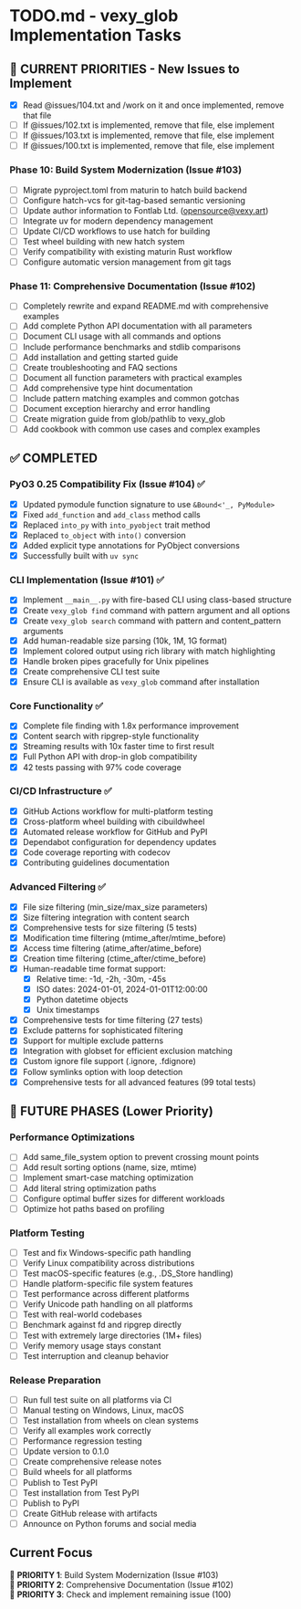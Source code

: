 # TODO.md - vexy_glob Implementation Tasks

## 🚀 CURRENT PRIORITIES - New Issues to Implement

- [x] Read @issues/104.txt and /work on it and once implemented, remove that file
- [ ] If @issues/102.txt is implemented, remove that file, else implement
- [ ] If @issues/103.txt is implemented, remove that file, else implement
- [ ] If @issues/100.txt is implemented, remove that file, else implement

### Phase 10: Build System Modernization (Issue #103)

- [ ] Migrate pyproject.toml from maturin to hatch build backend
- [ ] Configure hatch-vcs for git-tag-based semantic versioning
- [ ] Update author information to Fontlab Ltd. (opensource@vexy.art)
- [ ] Integrate uv for modern dependency management
- [ ] Update CI/CD workflows to use hatch for building
- [ ] Test wheel building with new hatch system
- [ ] Verify compatibility with existing maturin Rust workflow
- [ ] Configure automatic version management from git tags

### Phase 11: Comprehensive Documentation (Issue #102)

- [ ] Completely rewrite and expand README.md with comprehensive examples
- [ ] Add complete Python API documentation with all parameters
- [ ] Document CLI usage with all commands and options
- [ ] Include performance benchmarks and stdlib comparisons
- [ ] Add installation and getting started guide
- [ ] Create troubleshooting and FAQ sections
- [ ] Document all function parameters with practical examples
- [ ] Add comprehensive type hint documentation
- [ ] Include pattern matching examples and common gotchas
- [ ] Document exception hierarchy and error handling
- [ ] Create migration guide from glob/pathlib to vexy_glob
- [ ] Add cookbook with common use cases and complex examples

## ✅ COMPLETED

### PyO3 0.25 Compatibility Fix (Issue #104) ✅

- [x] Updated pymodule function signature to use `&Bound<'_, PyModule>`
- [x] Fixed `add_function` and `add_class` method calls
- [x] Replaced `into_py` with `into_pyobject` trait method
- [x] Replaced `to_object` with `into()` conversion
- [x] Added explicit type annotations for PyObject conversions
- [x] Successfully built with `uv sync`

### CLI Implementation (Issue #101) ✅

- [x] Implement `__main__.py` with fire-based CLI using class-based structure
- [x] Create `vexy_glob find` command with pattern argument and all options
- [x] Create `vexy_glob search` command with pattern and content_pattern arguments
- [x] Add human-readable size parsing (10k, 1M, 1G format)
- [x] Implement colored output using rich library with match highlighting
- [x] Handle broken pipes gracefully for Unix pipelines
- [x] Create comprehensive CLI test suite
- [x] Ensure CLI is available as `vexy_glob` command after installation

### Core Functionality ✅

- [x] Complete file finding with 1.8x performance improvement
- [x] Content search with ripgrep-style functionality
- [x] Streaming results with 10x faster time to first result
- [x] Full Python API with drop-in glob compatibility
- [x] 42 tests passing with 97% code coverage

### CI/CD Infrastructure ✅

- [x] GitHub Actions workflow for multi-platform testing
- [x] Cross-platform wheel building with cibuildwheel
- [x] Automated release workflow for GitHub and PyPI
- [x] Dependabot configuration for dependency updates
- [x] Code coverage reporting with codecov
- [x] Contributing guidelines documentation

### Advanced Filtering ✅

- [x] File size filtering (min_size/max_size parameters)
- [x] Size filtering integration with content search
- [x] Comprehensive tests for size filtering (5 tests)
- [x] Modification time filtering (mtime_after/mtime_before)
- [x] Access time filtering (atime_after/atime_before)
- [x] Creation time filtering (ctime_after/ctime_before)
- [x] Human-readable time format support:
  - [x] Relative time: -1d, -2h, -30m, -45s
  - [x] ISO dates: 2024-01-01, 2024-01-01T12:00:00
  - [x] Python datetime objects
  - [x] Unix timestamps
- [x] Comprehensive tests for time filtering (27 tests)
- [x] Exclude patterns for sophisticated filtering
- [x] Support for multiple exclude patterns
- [x] Integration with globset for efficient exclusion matching
- [x] Custom ignore file support (.ignore, .fdignore)
- [x] Follow symlinks option with loop detection
- [x] Comprehensive tests for all advanced features (99 total tests)

## 🔄 FUTURE PHASES (Lower Priority)

### Performance Optimizations

- [ ] Add same_file_system option to prevent crossing mount points
- [ ] Add result sorting options (name, size, mtime)
- [ ] Implement smart-case matching optimization
- [ ] Add literal string optimization paths
- [ ] Configure optimal buffer sizes for different workloads
- [ ] Optimize hot paths based on profiling

### Platform Testing

- [ ] Test and fix Windows-specific path handling
- [ ] Verify Linux compatibility across distributions
- [ ] Test macOS-specific features (e.g., .DS_Store handling)
- [ ] Handle platform-specific file system features
- [ ] Test performance across different platforms
- [ ] Verify Unicode path handling on all platforms
- [ ] Test with real-world codebases
- [ ] Benchmark against fd and ripgrep directly
- [ ] Test with extremely large directories (1M+ files)
- [ ] Verify memory usage stays constant
- [ ] Test interruption and cleanup behavior

### Release Preparation

- [ ] Run full test suite on all platforms via CI
- [ ] Manual testing on Windows, Linux, macOS
- [ ] Test installation from wheels on clean systems
- [ ] Verify all examples work correctly
- [ ] Performance regression testing
- [ ] Update version to 0.1.0
- [ ] Create comprehensive release notes
- [ ] Build wheels for all platforms
- [ ] Publish to Test PyPI
- [ ] Test installation from Test PyPI
- [ ] Publish to PyPI
- [ ] Create GitHub release with artifacts
- [ ] Announce on Python forums and social media

## Current Focus

🎯 **PRIORITY 1**: Build System Modernization (Issue #103)  
🎯 **PRIORITY 2**: Comprehensive Documentation (Issue #102)  
🎯 **PRIORITY 3**: Check and implement remaining issue (100)
